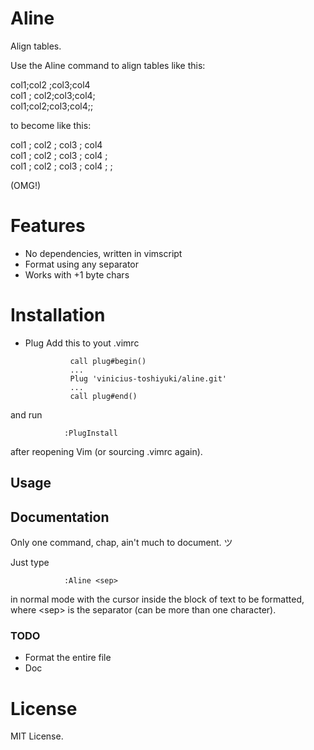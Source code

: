 # Aline

Align tables.

Use the Aline command to align tables like this:

col1;col2  ;col3;col4<br>
col1 ; col2;col3;col4;<br>
col1;col2;col3;col4;;

to become like this:

col1  ; col2   ; col3 ; col4<br>
col1  ;  col2  ; col3 ; col4 ;<br>
col1  ; col2   ; col3 ; col4 ;  ;<br>

(OMG!)

# Features

* No dependencies, written in vimscript
* Format using any separator
* Works with +1 byte chars

# Installation

* Plug
Add this to yout .vimrc

				call plug#begin()
				...
				Plug 'vinicius-toshiyuki/aline.git'
				...
				call plug#end()
and run

				:PlugInstall
after reopening Vim (or sourcing .vimrc again).

## Usage


## Documentation

Only one command, chap, ain't much to document. ツ

Just type 

				:Aline <sep>
in normal mode with the cursor inside the block of text to be formatted, where \<sep\> is the separator (can be more than one character).

### TODO

* Format the entire file
* Doc

# License

MIT License.
